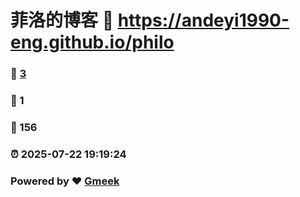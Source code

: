 # 菲洛的博客 :link: https://andeyi1990-eng.github.io/philo 
### :page_facing_up: [3](https://andeyi1990-eng.github.io/philo/tag.html) 
### :speech_balloon: 1 
### :hibiscus: 156 
### :alarm_clock: 2025-07-22 19:19:24 
### Powered by :heart: [Gmeek](https://github.com/Meekdai/Gmeek)
